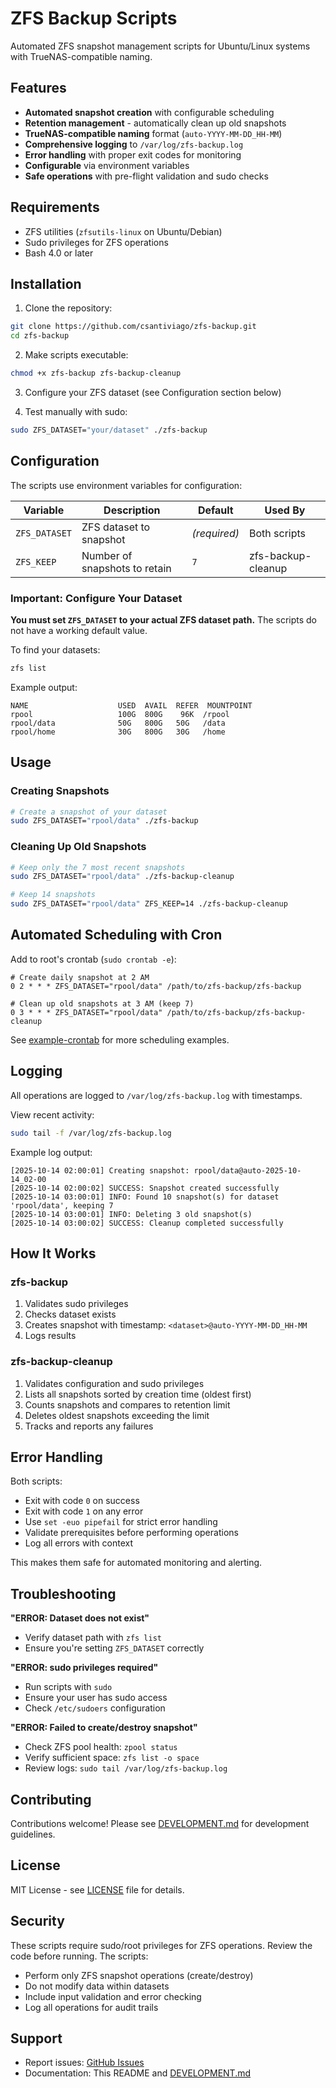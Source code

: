 # ZFS Backup Scripts

Automated ZFS snapshot management scripts for Ubuntu/Linux systems with TrueNAS-compatible naming.

## Features

- **Automated snapshot creation** with configurable scheduling
- **Retention management** - automatically clean up old snapshots
- **TrueNAS-compatible naming** format (`auto-YYYY-MM-DD_HH-MM`)
- **Comprehensive logging** to `/var/log/zfs-backup.log`
- **Error handling** with proper exit codes for monitoring
- **Configurable** via environment variables
- **Safe operations** with pre-flight validation and sudo checks

## Requirements

- ZFS utilities (`zfsutils-linux` on Ubuntu/Debian)
- Sudo privileges for ZFS operations
- Bash 4.0 or later

## Installation

1. Clone the repository:
```bash
git clone https://github.com/csantiviago/zfs-backup.git
cd zfs-backup
```

2. Make scripts executable:
```bash
chmod +x zfs-backup zfs-backup-cleanup
```

3. Configure your ZFS dataset (see Configuration section below)

4. Test manually with sudo:
```bash
sudo ZFS_DATASET="your/dataset" ./zfs-backup
```

## Configuration

The scripts use environment variables for configuration:

| Variable | Description | Default | Used By |
|----------|-------------|---------|---------|
| `ZFS_DATASET` | ZFS dataset to snapshot | *(required)* | Both scripts |
| `ZFS_KEEP` | Number of snapshots to retain | `7` | zfs-backup-cleanup |

### Important: Configure Your Dataset

**You must set `ZFS_DATASET` to your actual ZFS dataset path.** The scripts do not have a working default value.

To find your datasets:
```bash
zfs list
```

Example output:
```
NAME                    USED  AVAIL  REFER  MOUNTPOINT
rpool                   100G  800G    96K  /rpool
rpool/data              50G   800G   50G   /data
rpool/home              30G   800G   30G   /home
```

## Usage

### Creating Snapshots

```bash
# Create a snapshot of your dataset
sudo ZFS_DATASET="rpool/data" ./zfs-backup
```

### Cleaning Up Old Snapshots

```bash
# Keep only the 7 most recent snapshots
sudo ZFS_DATASET="rpool/data" ./zfs-backup-cleanup

# Keep 14 snapshots
sudo ZFS_DATASET="rpool/data" ZFS_KEEP=14 ./zfs-backup-cleanup
```

## Automated Scheduling with Cron

Add to root's crontab (`sudo crontab -e`):

```cron
# Create daily snapshot at 2 AM
0 2 * * * ZFS_DATASET="rpool/data" /path/to/zfs-backup/zfs-backup

# Clean up old snapshots at 3 AM (keep 7)
0 3 * * * ZFS_DATASET="rpool/data" /path/to/zfs-backup/zfs-backup-cleanup
```

See [example-crontab](example-crontab) for more scheduling examples.

## Logging

All operations are logged to `/var/log/zfs-backup.log` with timestamps.

View recent activity:
```bash
sudo tail -f /var/log/zfs-backup.log
```

Example log output:
```
[2025-10-14 02:00:01] Creating snapshot: rpool/data@auto-2025-10-14_02-00
[2025-10-14 02:00:02] SUCCESS: Snapshot created successfully
[2025-10-14 03:00:01] INFO: Found 10 snapshot(s) for dataset 'rpool/data', keeping 7
[2025-10-14 03:00:01] INFO: Deleting 3 old snapshot(s)
[2025-10-14 03:00:02] SUCCESS: Cleanup completed successfully
```

## How It Works

### zfs-backup
1. Validates sudo privileges
2. Checks dataset exists
3. Creates snapshot with timestamp: `<dataset>@auto-YYYY-MM-DD_HH-MM`
4. Logs results

### zfs-backup-cleanup
1. Validates configuration and sudo privileges
2. Lists all snapshots sorted by creation time (oldest first)
3. Counts snapshots and compares to retention limit
4. Deletes oldest snapshots exceeding the limit
5. Tracks and reports any failures

## Error Handling

Both scripts:
- Exit with code `0` on success
- Exit with code `1` on any error
- Use `set -euo pipefail` for strict error handling
- Validate prerequisites before performing operations
- Log all errors with context

This makes them safe for automated monitoring and alerting.

## Troubleshooting

**"ERROR: Dataset does not exist"**
- Verify dataset path with `zfs list`
- Ensure you're setting `ZFS_DATASET` correctly

**"ERROR: sudo privileges required"**
- Run scripts with `sudo`
- Ensure your user has sudo access
- Check `/etc/sudoers` configuration

**"ERROR: Failed to create/destroy snapshot"**
- Check ZFS pool health: `zpool status`
- Verify sufficient space: `zfs list -o space`
- Review logs: `sudo tail /var/log/zfs-backup.log`

## Contributing

Contributions welcome! Please see [DEVELOPMENT.md](DEVELOPMENT.md) for development guidelines.

## License

MIT License - see [LICENSE](LICENSE) file for details.

## Security

These scripts require sudo/root privileges for ZFS operations. Review the code before running. The scripts:
- Perform only ZFS snapshot operations (create/destroy)
- Do not modify data within datasets
- Include input validation and error checking
- Log all operations for audit trails

## Support

- Report issues: [GitHub Issues](https://github.com/csantiviago/zfs-backup/issues)
- Documentation: This README and [DEVELOPMENT.md](DEVELOPMENT.md)
